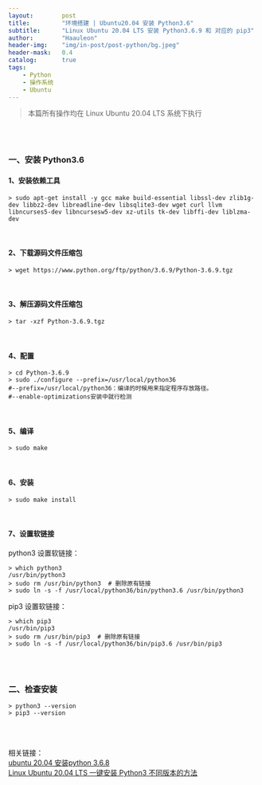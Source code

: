 ```yaml
---
layout:        post
title:         "环境搭建 | Ubuntu20.04 安装 Python3.6"
subtitle:      "Linux Ubuntu 20.04 LTS 安装 Python3.6.9 和 对应的 pip3"
author:        "Haauleon"
header-img:    "img/in-post/post-python/bg.jpeg"
header-mask:   0.4
catalog:       true
tags:
    - Python
    - 操作系统
    - Ubuntu
---
```


> 本篇所有操作均在 Linux Ubuntu 20.04 LTS 系统下执行

<br>
<br>

### 一、安装 Python3.6
#### 1、安装依赖工具
```
> sudo apt-get install -y gcc make build-essential libssl-dev zlib1g-dev libbz2-dev libreadline-dev libsqlite3-dev wget curl llvm libncurses5-dev libncursesw5-dev xz-utils tk-dev libffi-dev liblzma-dev
```

<br>

#### 2、下载源码文件压缩包
```
> wget https://www.python.org/ftp/python/3.6.9/Python-3.6.9.tgz
```

<br>

#### 3、解压源码文件压缩包
```
> tar -xzf Python-3.6.9.tgz
```

<br>

#### 4、配置
```
> cd Python-3.6.9
> sudo ./configure --prefix=/usr/local/python36
#--prefix=/usr/local/python36：编译的时候用来指定程序存放路径。
#--enable-optimizations安装中就行检测
```

<br>

#### 5、编译
```
> sudo make
```

<br>

#### 6、安装
```
> sudo make install
```

<br>

#### 7、设置软链接
python3 设置软链接：     
```
> which python3
/usr/bin/python3
> sudo rm /usr/bin/python3  # 删除原有链接
> sudo ln -s -f /usr/local/python36/bin/python3.6 /usr/bin/python3
```

pip3 设置软链接：     
```
> which pip3
/usr/bin/pip3
> sudo rm /usr/bin/pip3  # 删除原有链接
> sudo ln -s -f /usr/local/python36/bin/pip3.6 /usr/bin/pip3
```

<br>
<br>

### 二、检查安装
```
> python3 --version
> pip3 --version
```

<br>
<br>

相关链接：    
[ubuntu 20.04 安装python 3.6.8](https://www.cnblogs.com/netflix/p/15026768.html)    
[Linux Ubuntu 20.04 LTS 一键安装 Python3 不同版本的方法](https://www.cnblogs.com/mxnote/p/16741568.html)
